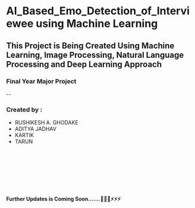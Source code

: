# AI_Based_Emo_Detection_of_Interviewee using Machine Learning

## This Project is Being Created Using Machine Learning, Image Processing, Natural Language Processing and Deep Learning Approach
### Final Year Major Project

--
<h3>Created by :</h3>
<ul>
    <li>RUSHIKESH A. GHODAKE</li>
    <li>ADITYA JADHAV</li>
    <li>KARTIK</li>
    <li>TARUN</li>
</ul>
<br/>
<br/>
<br/>
<br/>
<br/>
<br/>
<h4>
Further Updates is Coming Soon.......🚀🚀🚀⚡⚡⚡
</h4>
